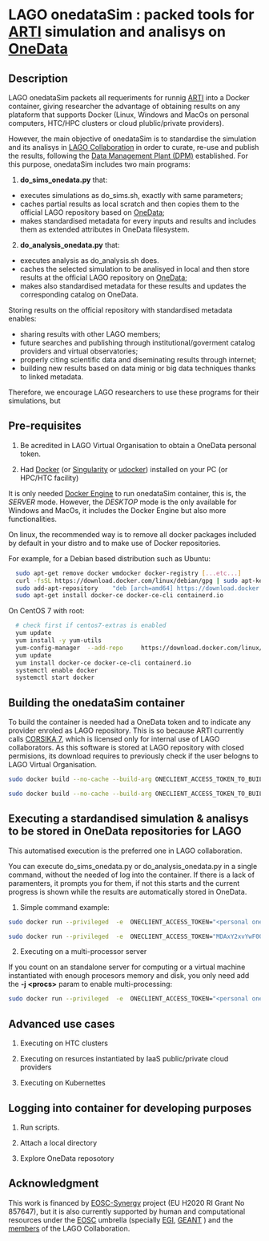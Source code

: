 # LAGO onedataSim : packed tools for [ARTI](https://github.com/lagoproject/arti) simulation and analisys on [OneData](https://github.com/onedata)

## Description

LAGO onedataSim packets all requeriments for runnig [ARTI](https://github.com/lagoproject/arti) into a Docker container, giving researcher the advantage of obtaining results on any plataform that supports Docker (Linux, Windows and MacOs on personal computers, HTC/HPC clusters or cloud plublic/private providers).

However, the main objective of onedataSim is to standardise the simulation and its analisys in [LAGO Collaboration](http://lagoproject.net) in order to curate, re-use and publish the results, following the [Data Management Plant (DPM)](https://github.com/lagoproject/arti) established. For this purpose, onedataSim includes two main programs:

1. **do_sims_onedata.py** that:
  - executes simulations as do_sims.sh, exactly with same parameters;
  - caches partial results as local scratch and then copies them to the official LAGO repository based on [OneData](https://github.com/onedata);
  - makes standardised metadata for every inputs and results and includes them as extended attributes in OneData filesystem. 
2. **do_analysis_onedata.py** that:
  - executes analysis as do_analysis.sh does.
  - caches the selected simulation to be analisyed in local and then store results at the official LAGO repository on [OneData](https://github.com/onedata);
  - makes also standardised metadata for these results and updates the corresponding catalog on OneData.

Storing results on the official repository with standardised metadata enables:
  - sharing results with other LAGO members; 
  - future searches and publishing through institutional/goverment catalog providers and virtual observatories; 
  - properly citing scientific data and diseminating results through internet; 
  - building new results based on data minig or big data techniques thanks to linked metadata.

Therefore, we encourage LAGO researchers to use these programs for their simulations, but 

## Pre-requisites

1. Be acredited in LAGO Virtual Organisation to obtain a OneData personal token.

2. Had [Docker](https://www.docker.com/) (or [Singularity](https://singularity.lbl.gov/) or [udocker](https://pypi.org/project/udocker/)) installed on your PC (or HPC/HTC facility) 

It is only needed [Docker Engine](https://docs.docker.com/engine/install/) to run onedataSim container, this is, the *SERVER* mode. However, the *DESKTOP* mode is the only available for Windows and MacOs, it includes the Docker Engine but also more functionalities.  

On linux, the recommended way is to remove all docker packages included by default in your distro and to make use of Docker repositories.

For example, for a Debian based distribution such as Ubuntu:
```sh
  sudo apt-get remove docker wmdocker docker-registry [...etc...]
  curl -fsSL https://download.docker.com/linux/debian/gpg | sudo apt-key add -
  sudo add-apt-repository    "deb [arch=amd64] https://download.docker.com/linux/debian"
  sudo apt-get install docker-ce docker-ce-cli containerd.io
```

On CentOS 7 with root:

```sh 
  # check first if centos7-extras is enabled
  yum update
  yum install -y yum-utils 
  yum-config-manager  --add-repo     https://download.docker.com/linux/centos/docker-ce.repo
  yum update
  yum install docker-ce docker-ce-cli containerd.io
  systemctl enable docker
  systemctl start docker
```



## Building the onedataSim container

To build the container is needed had a OneData token and to indicate any provider enroled as LAGO repository. This is so because ARTI currently calls [CORSIKA 7](https://www.ikp.kit.edu/corsika/79.php), which is licensed only for internal use of LAGO collaborators. As this software is stored at LAGO repository with closed permisions, its download requires to previously check if the user belogns to LAGO Virtual Organisation. 


```sh
sudo docker build --no-cache --build-arg ONECLIENT_ACCESS_TOKEN_TO_BUILD="<personal OneData token>" --build-arg ONECLIENT_PROVIDER_HOST_TO_BUILD="<nearest OneData provider>" -t  <container name> https://github.com/lagoproject/onedataSim.git
```
```sh
sudo docker build --no-cache --build-arg ONECLIENT_ACCESS_TOKEN_TO_BUILD="MDAxY2xvYwF00aW9uIGRhdG6odWIuZWdpLmV1CjAwMzZpZGVudGlmaWVyIDdiY2IwZGQzY2I00MmFjY2FmOGZiOTBmZjkzMTUxNTkyY2gyYzVlCjAwMWFjaWQgdGltZSA8IDE2MjMzMjA4MzAKMDAyZnNpZ25hdHVyZSAvZQrzvw2OtjS8bOtDgoOaRRvv18ZhXE4PTG2tcsgwYgo" --build-arg ONECLIENT_PROVIDER_HOST_TO_BUILD="https://mon01-tic.ciemat.es" -t lagocontainer:0.0.1  https://github.com/lagoproject/onedataSim.git
```
## Executing a stardandised simulation & analisys to be stored in OneData repositories for LAGO

This automatised execution is the preferred one in LAGO collaboration.

You can execute do_sims_onedata.py or do_analysis_onedata.py in a single command, without the needed of log into the container. If there is a lack of paramenters, it prompts you for them, if not this starts and the current progress is shown while the results are automatically stored in OneData. 

1. Simple command example:

```sh
sudo docker run --privileged  -e  ONECLIENT_ACCESS_TOKEN="<personal onedata token>" -e ONECLIENT_PROVIDER_HOST="<nearest onedata provider>" -it <container name> bash -lc "do_sims_onedata.py <ARTI do_* params>"
```

```sh
sudo docker run --privileged  -e  ONECLIENT_ACCESS_TOKEN="MDAxY2xvYwF00aW9uIGRhdG6odWIuZWdpLmV1CjAwMzZpZGVudGlmaWVyIDdiY2IwZGQzY2I00MmFjY2FmOGZiOTBmZjkzMTUxNTkyY2gyYzVlCjAwMWFjaWQgdGltZSA8IDE2MjMzMjA4MzAKMDAyZnNpZ25hdHVyZSAvZQrzvw2OtjS8bOtDgoOaRRvv18ZhXE4PTG2tcsgwYgo" -e ONECLIENT_PROVIDER_HOST="mon01-tic.ciemat.es" -it lagocontainer:0.0.1  bash -lc "do_sims_onedata.py -t 10 -u 0000-0001-6497-753X -s sac -k 2.0e2 -h QGSII"
```

2. Executing on a multi-processor server

If you count on an standalone server for computing or a virtual machine instantiated with enough procesors memory and disk, you only need add the **-j \<procs\>** param to enable multi-processing:

```sh
sudo docker run --privileged  -e  ONECLIENT_ACCESS_TOKEN="<personal onedata token>" -e ONECLIENT_PROVIDER_HOST="<nearest onedata provider>" -it <container name> bash -lc "do_sims_onedata.py -j <procs> <other ARTI do_* params>"
```


## Advanced use cases

1. Executing on HTC clusters

2. Executing on resurces instantiated by IaaS public/private cloud providers

3. Executing on Kubernettes


## Logging into container for developing purposes

1. Run scripts.

2. Attach a local directory

3. Explore OneData reposotory


## Acknowledgment 

This work is financed by [EOSC-Synergy](https://www.eosc-synergy.eu/) project (EU H2020 RI Grant No 857647), but it is also currently supported by human and computational resources under the [EOSC](https://www.eosc-portal.eu/) umbrella (specially [EGI](https://www.egi.eu), [GEANT](https://geant.org) ) and the [members](http://lagoproject.net/collab.html) of the LAGO Collaboration.








